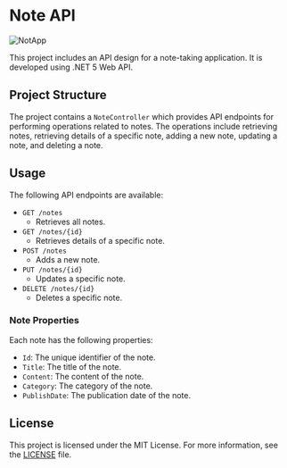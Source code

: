 # Note API

![NotApp](https://github.com/serifetoy/Eczacibasi.Web.NoteApp/assets/92857592/cb14686a-3124-4d1a-a6eb-a9598e4fc3c9)

This project includes an API design for a note-taking application. It is developed using .NET 5 Web API.

## Project Structure

The project contains a `NoteController` which provides API endpoints for performing operations related to notes. The operations include retrieving notes, retrieving details of a specific note, adding a new note, updating a note, and deleting a note.

## Usage

The following API endpoints are available:

- `GET /notes`
  - Retrieves all notes.
- `GET /notes/{id}`
  - Retrieves details of a specific note.
- `POST /notes`
  - Adds a new note.
- `PUT /notes/{id}`
  - Updates a specific note.
- `DELETE /notes/{id}`
  - Deletes a specific note.

### Note Properties

Each note has the following properties:

- `Id`: The unique identifier of the note.
- `Title`: The title of the note.
- `Content`: The content of the note.
- `Category`: The category of the note.
- `PublishDate`: The publication date of the note.


## License

This project is licensed under the MIT License. For more information, see the [LICENSE](LICENSE) file.

